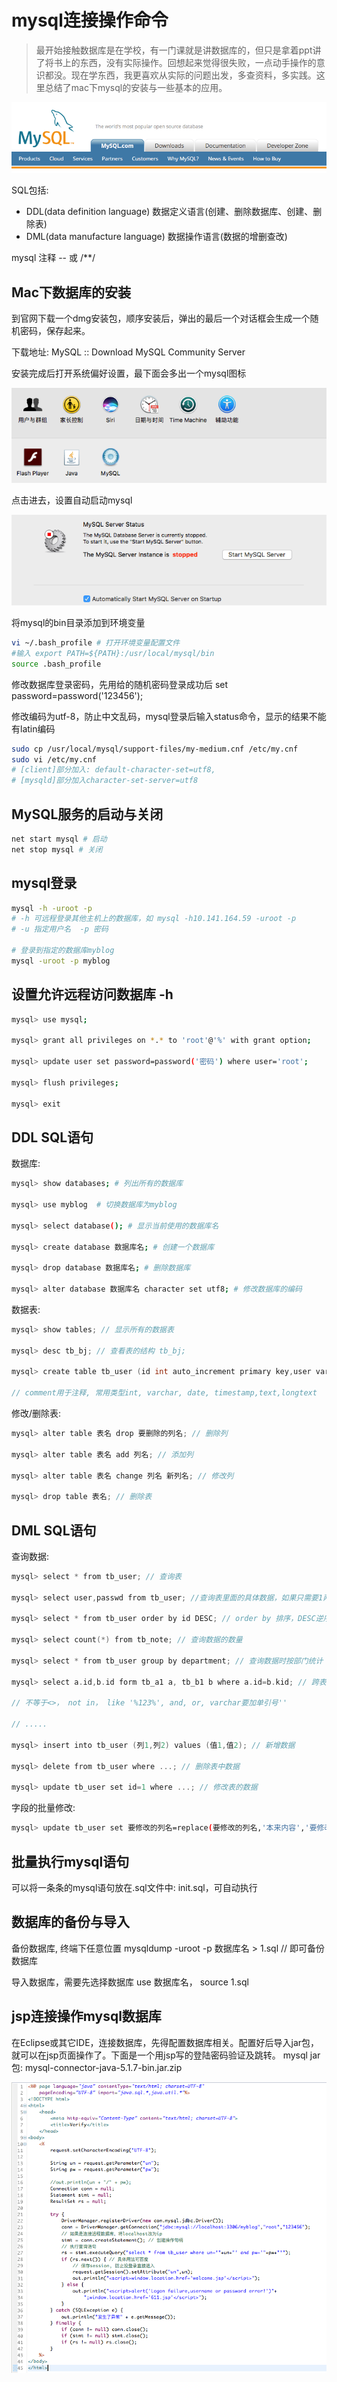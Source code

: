 # mysql连接操作命令

> 最开始接触数据库是在学校，有一门课就是讲数据库的，但只是拿着ppt讲了将书上的东西，没有实际操作。回想起来觉得很失败，一点动手操作的意识都没。现在学东西，我更喜欢从实际的问题出发，多查资料，多实践。这里总结了mac下mysql的安装与一些基本的应用。

![db_mysql_basecmd_1.png](../../../images/blog/db/db_mysql_basecmd_1.png)

SQL包括:
- DDL(data definition language) 数据定义语言(创建、删除数据库、创建、删除表)
- DML(data manufacture language) 数据操作语言(数据的增删查改)

mysql 注释 -- 或 /**/

## Mac下数据库的安装
到官网下载一个dmg安装包，顺序安装后，弹出的最后一个对话框会生成一个随机密码，保存起来。

下载地址: MySQL :: Download MySQL Community Server

安装完成后打开系统偏好设置，最下面会多出一个mysql图标

![db_mysql_basecmd_2.png](../../../images/blog/db/db_mysql_basecmd_2.png)

点击进去，设置自动启动mysql

![db_mysql_basecmd_3.png](../../../images/blog/db/db_mysql_basecmd_3.png)

将mysql的bin目录添加到环境变量 
```bash
vi ~/.bash_profile # 打开环境变量配置文件
#输入 export PATH=${PATH}:/usr/local/mysql/bin
source .bash_profile
```

修改数据库登录密码，先用给的随机密码登录成功后 set password=password('123456');

修改编码为utf-8，防止中文乱码，mysql登录后输入status命令，显示的结果不能有latin编码
```bash
sudo cp /usr/local/mysql/support-files/my-medium.cnf /etc/my.cnf
sudo vi /etc/my.cnf
# [client]部分加入: default-character-set=utf8, 
# [mysqld]部分加入character-set-server=utf8
```

## MySQL服务的启动与关闭
```bash
net start mysql # 启动
net stop mysql # 关闭
```

## mysql登录
```bash
mysql -h -uroot -p 
# -h 可远程登录其他主机上的数据库，如 mysql -h10.141.164.59 -uroot -p 
# -u 指定用户名  -p 密码

# 登录到指定的数据库myblog
mysql -uroot -p myblog
```

## 设置允许远程访问数据库 -h  
```bash
mysql> use mysql;

mysql> grant all privileges on *.* to 'root'@'%' with grant option;

mysql> update user set password=password('密码') where user='root';

mysql> flush privileges;

mysql> exit
```

## DDL SQL语句
数据库:  
```bash
mysql> show databases; # 列出所有的数据库

mysql> use myblog  # 切换数据库为myblog

mysql> select database(); # 显示当前使用的数据库名

mysql> create database 数据库名; # 创建一个数据库

mysql> drop database 数据库名; # 删除数据库

mysql> alter database 数据库名 character set utf8; # 修改数据库的编码
```
数据表: 
```c
mysql> show tables; // 显示所有的数据表

mysql> desc tb_bj; // 查看表的结构 tb_bj;

mysql> create table tb_user (id int auto_increment primary key,user varchar(100) comment "用户名",passwd varchar(100) comment "密码") comment "用户表"; // 创建数据表，要指定id，primary key 

// comment用于注释, 常用类型int, varchar, date, timestamp,text,longtext
```
修改/删除表: 
```c
mysql> alter table 表名 drop 要删除的列名; // 删除列

mysql> alter table 表名 add 列名; // 添加列

mysql> alter table 表名 change 列名 新列名; // 修改列

mysql> drop table 表名; // 删除表
```
## DML SQL语句
查询数据:
```c
mysql> select * from tb_user; // 查询表

mysql> select user,passwd from tb_user; //查询表里面的具体数据，如果只需要1两个不需要整个表查

mysql> select * from tb_user order by id DESC; // order by 排序，DESC逆序

mysql> select count(*) from tb_note; // 查询数据的数量

mysql> select * from tb_user group by department; // 查询数据时按部门统计

mysql> select a.id,b.id form tb_a1 a, tb_b1 b where a.id=b.kid; // 跨表查询

// 不等于<>， not in， like '%123%', and, or, varchar要加单引号''

// .....

mysql> insert into tb_user (列1,列2) values (值1,值2); // 新增数据

mysql> delete from tb_user where ...; // 删除表中数据 

mysql> update tb_user set id=1 where ...; // 修改表的数据
```
字段的批量修改:
```bash
mysql> update tb_user set 要修改的列名=replace(要修改的列名,'本来内容','要修改的内容') where id = ..;
```

## 批量执行mysql语句
可以将一条条的mysql语句放在.sql文件中: init.sql，可自动执行 

## 数据库的备份与导入
备份数据库, 终端下任意位置 mysqldump -uroot -p 数据库名 > 1.sql  //  即可备份数据库

导入数据库，需要先选择数据库 use 数据库名， source 1.sql

## jsp连接操作mysql数据库
在Eclipse或其它IDE，连接数据库，先得配置数据库相关。配置好后导入jar包，就可以在jsp页面操作了。下面是一个用jsp写的登陆密码验证及跳转。 mysql jar包:  mysql-connector-java-5.1.7-bin.jar.zip

![db_mysql_basecmd_4.png](../../../images/blog/db/db_mysql_basecmd_4.png)